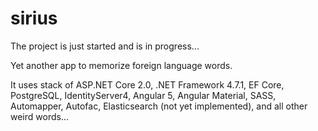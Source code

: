 # sirius
The project is just started and is in progress...

Yet another app to memorize foreign language words. 

It uses stack of ASP.NET Core 2.0, .NET Framework 4.7.1, EF Core, PostgreSQL, IdentityServer4, Angular 5, Angular Material, SASS, Automapper, Autofac, Elasticsearch (not yet implemented), and all other weird words...
